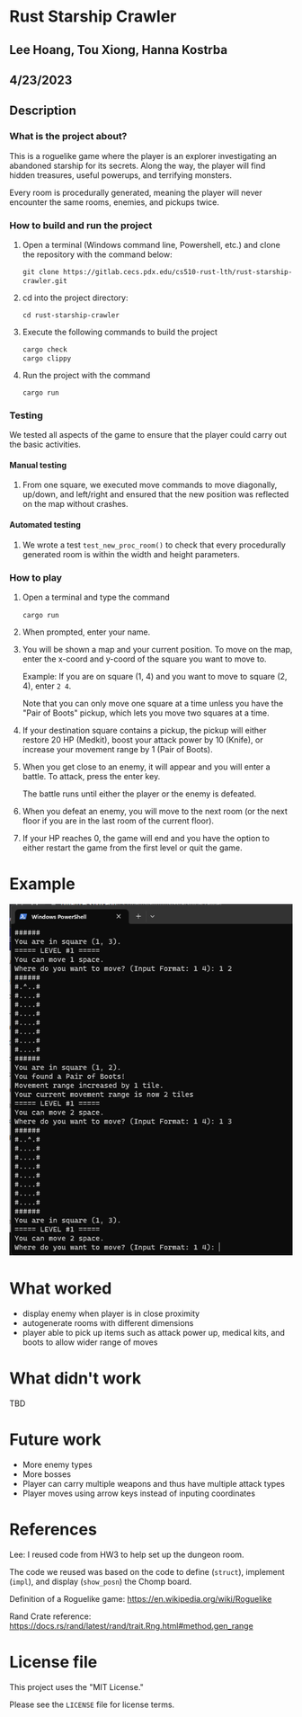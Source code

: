 # Rust Starship Crawler

## Lee Hoang, Tou Xiong, Hanna Kostrba

## 4/23/2023

## Description

### What is the project about?

This is a roguelike game where the player is an explorer investigating an abandoned starship for its secrets. Along the way, the player will find hidden treasures, useful powerups, and terrifying monsters.

Every room is procedurally generated, meaning the player will never encounter the same rooms, enemies, and pickups twice.

### How to build and run the project

1. Open a terminal (Windows command line, Powershell, etc.) and clone the repository with the command below:

   ```
   git clone https://gitlab.cecs.pdx.edu/cs510-rust-lth/rust-starship-crawler.git
   ```

2. cd into the project directory:

   ```
   cd rust-starship-crawler
   ```

3. Execute the following commands to build the project

   ```
   cargo check
   cargo clippy
   ```

4. Run the project with the command

   ```
   cargo run
   ```

### Testing

We tested all aspects of the game to ensure that the player could carry out the basic activities.

#### Manual testing

1. From one square, we executed move commands to move diagonally, up/down, and left/right and ensured that the new position was reflected on the map without crashes.

#### Automated testing

1. We wrote a test `test_new_proc_room()` to check that every procedurally generated room is within the width and height parameters.

### How to play

1. Open a terminal and type the command

   `cargo run`

2. When prompted, enter your name.

3. You will be shown a map and your current position. To move on the map, enter the x-coord and y-coord of the square you want to move to.

   Example: If you are on square (1, 4) and you want to move to square (2, 4), enter `2 4`.

   Note that you can only move one square at a time unless you have the "Pair of Boots" pickup, which lets you move two squares at a time.

4. If your destination square contains a pickup, the pickup will either restore 20 HP (Medkit), boost your attack power by 10 (Knife), or increase your movement range by 1 (Pair of Boots).

5. When you get close to an enemy, it will appear and you will enter a battle. To attack, press the enter key.

   The battle runs until either the player or the enemy is defeated.

6. When you defeat an enemy, you will move to the next room (or the next floor if you are in the last room of the current floor).

7. If your HP reaches 0, the game will end and you have the option to either restart the game from the first level or quit the game.

# Example

![](resources/example.png)

# What worked

- display enemy when player is in close proximity
- autogenerate rooms with different dimensions
- player able to pick up items such as attack power up, medical kits, and boots to allow wider range of moves

# What didn't work

TBD

# Future work

- More enemy types
- More bosses
- Player can carry multiple weapons and thus have multiple attack types
- Player moves using arrow keys instead of inputing coordinates

# References

Lee: I reused code from HW3 to help set up the dungeon room.

The code we reused was based on the code to define (`struct`), implement (`impl`), and display (`show_posn`) the Chomp board.

Definition of a Roguelike game:
https://en.wikipedia.org/wiki/Roguelike

Rand Crate reference:
https://docs.rs/rand/latest/rand/trait.Rng.html#method.gen_range

# License file

This project uses the "MIT License."

Please see the `LICENSE` file for license terms.
